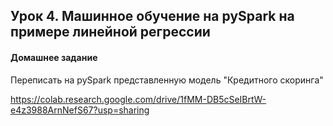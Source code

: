 ## Урок 4. Машинное обучение на pySpark на примере линейной регрессии
#### Домашнее задание
Переписать на pySpark представленную модель "Кредитного скоринга"

https://colab.research.google.com/drive/1fMM-DB5cSeIBrtW-e4z3988ArnNefS67?usp=sharing

